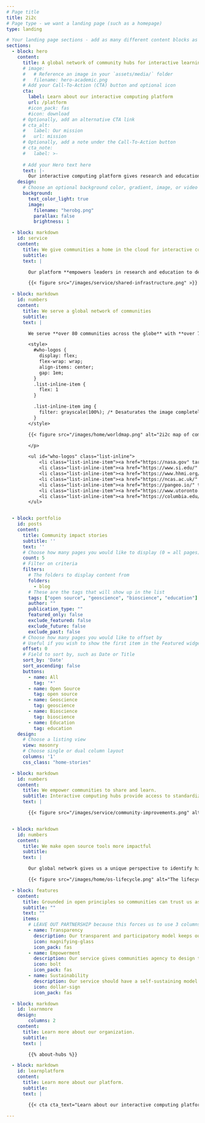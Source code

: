 ```yaml
---
# Page title
title: 2i2c
# Page type - we want a landing page (such as a homepage)
type: landing

# Your landing page sections - add as many different content blocks as you like
sections:
  - block: hero
    content:
      title: A global network of community hubs for interactive learning and discovery
      # image:
      #   # Reference an image in your `assets/media/` folder
      #   filename: hero-academic.png
      # Add your Call-To-Action (CTA) button and optional icon
      cta:
        label: Learn about our interactive computing platform
        url: /platform
        #icon_pack: fas
        #icon: download
      # Optionally, add an alternative CTA link
      # cta_alt:
      #   label: Our mission
      #   url: mission
      # Optionally, add a note under the Call-To-Action button
      # cta_note:
      #   label: >-
                  
      # Add your Hero text here
      text: |-
        Our interactive computing platform gives research and education communities a digital home to create and share knowledge with a global network of communities to learn from.
    design:
      # Choose an optional background color, gradient, image, or video
      background:
        text_color_light: true
        image:
          filename: "herobg.png"
          parallax: false
          brightness: 1

  - block: markdown
    id: service
    content:
      title: We give communities a home in the cloud for interactive computing.
      subtitle: 
      text: |

        Our platform **empowers leaders in research and education to design a hub that helps their community create and share knowledge**. We bring together open tools and services, data, and computational resources to co-create customized solutions.

        {{< figure src="/images/service/shared-infrastructure.png" >}}

  - block: markdown
    id: numbers
    content:
      title: We serve a global network of communities
      subtitle: 
      text: |

        We serve **over 80 communities across the globe** with **over 7000 active users** that are dedicated to creating and sharing knowledge. This includes **educational communities** that share knowledge within a community, **research communities** that create advances at the frontier of knowledge, and **applied knowledge communities** that use advances in knowledge to serve the public.

        <style>
          #who-logos {
            display: flex;
            flex-wrap: wrap;
            align-items: center;
            gap: 1em;
          }
          .list-inline-item {
            flex: 1
          }

          .list-inline-item img {
            filter: grayscale(100%); /* Desaturates the image completely */
          }
        </style>

        {{< figure src="/images/home/worldmap.png" alt="2i2c map of communities" caption="A map of the rough location of communities with currently active hubs. Updated as of April 2024, [see our interactive map](https://2i2c.org/kpis/cloud/#map-of-hubs) for the latest data.">}}

        </p>

        <ul id="who-logos" class="list-inline">
            <li class="list-inline-item"><a href="https://nasa.gov" target="_blank"><img src="/images/logos/community/nasa.svg" alt="Nasa logo"></a></li>
            <li class="list-inline-item"><a href="https://www.si.edu/" target="_blank"><img src="/images/logos/community/smithsonian.svg" alt="Smithsonian logo"></a></li>
            <li class="list-inline-item"><a href="https://www.hhmi.org/" target="_blank"><img src="/images/logos/community/howard-hughes-medical-institute.svg" alt="Howard Hughes Medical Institute logo"></a></li>
            <li class="list-inline-item"><a href="https://ncas.ac.uk/" target="_blank"><img src="/images/logos/community/ncas.png" alt="NCAS logo"></a></li>
            <li class="list-inline-item"><a href="https://pangeo.io/" target="_blank"><img src="/images/logos/community/pangeo.svg" alt="Pangeo logo"></a></li>
            <li class="list-inline-item"><a href="https://www.utoronto.ca/" target="_blank"><img src="/images/logos/community/university-of-toronto.svg" alt="University of toronto logo"></a></li>
            <li class="list-inline-item"><a href="https://columbia.edu/" target="_blank"><img src="/images/logos/community/columbia-university.png" alt="Columbia University logo"></a></li>
        </ul>


  - block: portfolio
    id: posts
    content:
      title: Community impact stories
      subtitle: ''
      text: ''
      # Choose how many pages you would like to display (0 = all pages)
      count: 5
      # Filter on criteria
      filters:
        # The folders to display content from
        folders:
          - blog
        # These are the tags that will show up in the list
        tags: ["open source", "geoscience", "bioscience", "education"]
        author: ""
        publication_type: ""
        featured_only: false
        exclude_featured: false
        exclude_future: false
        exclude_past: false
      # Choose how many pages you would like to offset by
      # Useful if you wish to show the first item in the Featured widget
      offset: 0
      # Field to sort by, such as Date or Title
      sort_by: 'Date'
      sort_ascending: false
      buttons:
        - name: All
          tag: '*'
        - name: Open Source
          tag: open source
        - name: Geoscience
          tag: geoscience
        - name: Bioscience
          tag: bioscience
        - name: Education
          tag: education
    design:
      # Choose a listing view
      view: masonry
      # Choose single or dual column layout
      columns: '1'
      css_class: "home-stories"

  - block: markdown
    id: numbers
    content:
      title: We empower communities to share and learn.
      subtitle: Interactive computing hubs provide access to standardized workflows that make it easier for community members to teach and share with one another, and to enhance their work together.
      text: |

        {{< figure src="/images/service/community-improvements.png" alt="How communities improve with shared infrastructure.">}}


  - block: markdown
    id: numbers
    content:
      title: We make open source tools more impactful
      subtitle: 
      text: |

        Our global network gives us a unique perspective to identify high-impact improvements to open source tools. We collaborate with open source communities to make upstream enhancements, and re-deploy the improved tools to the communities in our network.

        {{< figure src="/images/home/os-lifecycle.png" alt="The lifecycle of upstream development">}}

  - block: features
    content:
      title: Grounded in open principles so communities can trust us as stewards of critical scientific workflows.
      subtitle: ""
      text: ""
      items:
        # LEAVE OUT PARTNERSHIP because this forces us to use 3 columns
        - name: Transparency
          description: Our transparent and participatory model keeps our incentives aligned with community needs.
          icon: magnifying-glass
          icon_pack: fas
        - name: Empowerment
          description: Our service gives communities agency to design the service they need, and to manage it without 2i2c if they wish.
          icon: bolt
          icon_pack: fas
        - name: Sustainability
          description: Our service should have a self-sustaining model that ensures continuity, growth, and funder independence.
          icon: dollar-sign
          icon_pack: fas

  - block: markdown
    id: learnmore
    design:
        columns: 2
    content:
      title: Learn more about our organization.
      subtitle: 
      text: |

        {{% about-hubs %}}

  - block: markdown
    id: learnplatform
    content:
      title: Learn more about our platform.
      subtitle: 
      text: |

        {{< cta cta_text="Learn about our interactive computing platform" cta_link="/platform" cta_new_tab="false" >}}

---
```


